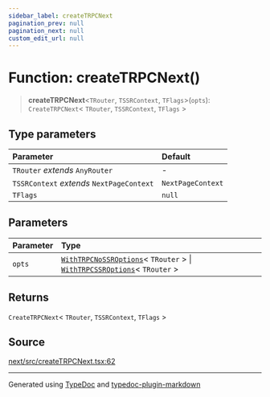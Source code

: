 ```yaml
---
sidebar_label: createTRPCNext
pagination_prev: null
pagination_next: null
custom_edit_url: null
---
```


# Function: createTRPCNext()

> **createTRPCNext**\<`TRouter`, `TSSRContext`, `TFlags`\>(`opts`): `CreateTRPCNext`< `TRouter`, `TSSRContext`, `TFlags` \>

## Type parameters

| Parameter                                 | Default           |
| :---------------------------------------- | :---------------- |
| `TRouter` _extends_ `AnyRouter`           | -                 |
| `TSSRContext` _extends_ `NextPageContext` | `NextPageContext` |
| `TFlags`                                  | `null`            |

## Parameters

| Parameter | Type                                                                                                                                                                                         |
| :-------- | :------------------------------------------------------------------------------------------------------------------------------------------------------------------------------------------- |
| `opts`    | [`WithTRPCNoSSROptions`](../01-Interfaces/01-interface.WithTRPCNoSSROptions.md)< `TRouter` \> \| [`WithTRPCSSROptions`](../01-Interfaces/02-interface.WithTRPCSSROptions.md)< `TRouter` \> |

## Returns

`CreateTRPCNext`< `TRouter`, `TSSRContext`, `TFlags` \>

## Source

[next/src/createTRPCNext.tsx:62](https://github.com/trpc/trpc/blob/caccce64/packages/next/src/createTRPCNext.tsx#L62)

---

Generated using [TypeDoc](https://typedoc.org/) and [typedoc-plugin-markdown](https://www.npmjs.com/package/typedoc-plugin-markdown)
